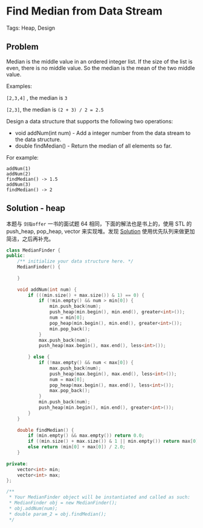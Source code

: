 # Find Median from Data Stream

Tags: Heap, Design

## Problem

Median is the middle value in an ordered integer list. If the size of the list is even, there is no middle value. So the median is the mean of the two middle value.

Examples: 

`[2,3,4]` , the median is `3`

`[2,3]`, the median is `(2 + 3) / 2 = 2.5`

Design a data structure that supports the following two operations:

- void addNum(int num) - Add a integer number from the data stream to the data structure.
- double findMedian() - Return the median of all elements so far.

For example:

```
addNum(1)
addNum(2)
findMedian() -> 1.5
addNum(3) 
findMedian() -> 2
```

## Solution - heap

本题与 `剑指offer` 一书的面试题 64 相同，下面的解法也是书上的，使用 STL 的 push_heap, pop_heap, vector 来实现堆。发现 [Solution](https://leetcode.com/problems/find-median-from-data-stream/solution/) 使用优先队列来做更加简洁，之后再补充。

```cpp
class MedianFinder {
public:
    /** initialize your data structure here. */
    MedianFinder() {
        
    }
    
    void addNum(int num) {
        if (((min.size() + max.size()) & 1) == 0) {
            if (!min.empty() && num > min[0]) {
                min.push_back(num);
                push_heap(min.begin(), min.end(), greater<int>());
                num = min[0];
                pop_heap(min.begin(), min.end(), greater<int>());
                min.pop_back();
            }
            max.push_back(num);
            push_heap(max.begin(), max.end(), less<int>());
            
        } else {
            if (!max.empty() && num < max[0]) {
                max.push_back(num);
                push_heap(max.begin(), max.end(), less<int>());
                num = max[0];
                pop_heap(max.begin(), max.end(), less<int>());
                max.pop_back();
            }
            min.push_back(num);
            push_heap(min.begin(), min.end(), greater<int>());
        }
    }
    
    double findMedian() {
        if (min.empty() && max.empty()) return 0.0;
        if ((min.size() + max.size()) & 1 || min.empty()) return max[0];
        else return (min[0] + max[0]) / 2.0;
    }
    
private:
    vector<int> min;
    vector<int> max;
};

/**
 * Your MedianFinder object will be instantiated and called as such:
 * MedianFinder obj = new MedianFinder();
 * obj.addNum(num);
 * double param_2 = obj.findMedian();
 */
```

